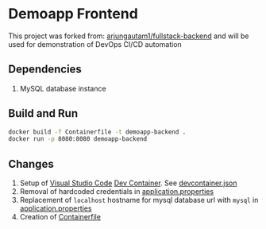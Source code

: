 # Demoapp Frontend
This project was forked from: [arjungautam1/fullstack-backend](https://github.com/arjungautam1/fullstack-backend) and will be used for demonstration of DevOps CI/CD automation

## Dependencies
1. MySQL database instance

## Build and Run
```sh
docker build -f Containerfile -t demoapp-backend .
docker run -p 8080:8080 demoapp-backend
```

## Changes
1. Setup of [Visual Studio Code](https://code.visualstudio.com/) [Dev Container](https://code.visualstudio.com/docs/devcontainers/containers). See [devcontainer.json](./.devcontainer/devcontainer.json)
2. Removal of hardcoded credentials in [application.properties](./src/main/resources/application.properties)
3. Replacement of `localhost` hostname for mysql database url with `mysql` in [application.properties](./src/main/resources/application.properties)
4. Creation of [Containerfile](./Containerfile)
